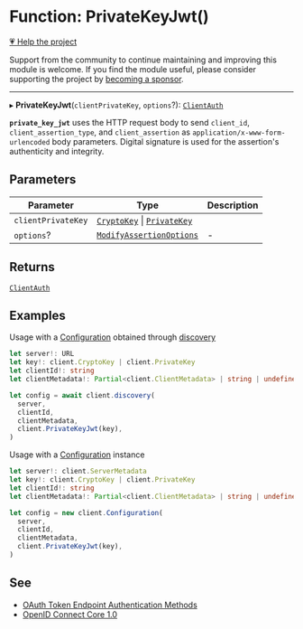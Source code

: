 # Function: PrivateKeyJwt()

[💗 Help the project](https://github.com/sponsors/panva)

Support from the community to continue maintaining and improving this module is welcome. If you find the module useful, please consider supporting the project by [becoming a sponsor](https://github.com/sponsors/panva).

***

▸ **PrivateKeyJwt**(`clientPrivateKey`, `options`?): [`ClientAuth`](../type-aliases/ClientAuth.md)

**`private_key_jwt`** uses the HTTP request body to send `client_id`,
`client_assertion_type`, and `client_assertion` as
`application/x-www-form-urlencoded` body parameters. Digital signature is
used for the assertion's authenticity and integrity.

## Parameters

| Parameter | Type | Description |
| ------ | ------ | ------ |
| `clientPrivateKey` | [`CryptoKey`](https://developer.mozilla.org/docs/Web/API/CryptoKey) \| [`PrivateKey`](../interfaces/PrivateKey.md) |  |
| `options`? | [`ModifyAssertionOptions`](../interfaces/ModifyAssertionOptions.md) | - |

## Returns

[`ClientAuth`](../type-aliases/ClientAuth.md)

## Examples

Usage with a [Configuration](../classes/Configuration.md) obtained through [discovery](discovery.md)

```ts
let server!: URL
let key!: client.CryptoKey | client.PrivateKey
let clientId!: string
let clientMetadata!: Partial<client.ClientMetadata> | string | undefined

let config = await client.discovery(
  server,
  clientId,
  clientMetadata,
  client.PrivateKeyJwt(key),
)
```

Usage with a [Configuration](../classes/Configuration.md) instance

```ts
let server!: client.ServerMetadata
let key!: client.CryptoKey | client.PrivateKey
let clientId!: string
let clientMetadata!: Partial<client.ClientMetadata> | string | undefined

let config = new client.Configuration(
  server,
  clientId,
  clientMetadata,
  client.PrivateKeyJwt(key),
)
```

## See

 - [OAuth Token Endpoint Authentication Methods](https://www.iana.org/assignments/oauth-parameters/oauth-parameters.xhtml#token-endpoint-auth-method)
 - [OpenID Connect Core 1.0](https://openid.net/specs/openid-connect-core-1_0.html#ClientAuthentication)
